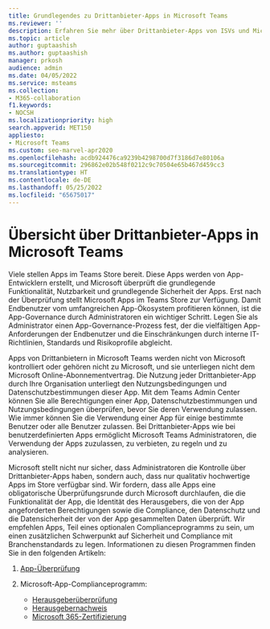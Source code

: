 ```yaml
---
title: Grundlegendes zu Drittanbieter-Apps in Microsoft Teams
ms.reviewer: ''
description: Erfahren Sie mehr über Drittanbieter-Apps von ISVs und Microsoft-Partnern.
ms.topic: article
author: guptaashish
ms.author: guptaashish
manager: prkosh
audience: admin
ms.date: 04/05/2022
ms.service: msteams
ms.collection:
- M365-collaboration
f1.keywords:
- NOCSH
ms.localizationpriority: high
search.appverid: MET150
appliesto:
- Microsoft Teams
ms.custom: seo-marvel-apr2020
ms.openlocfilehash: acdb924476ca9239b4298700d7f3186d7e80106a
ms.sourcegitcommit: 296862e02b548f0212c9c70504e65b467d459cc3
ms.translationtype: HT
ms.contentlocale: de-DE
ms.lasthandoff: 05/25/2022
ms.locfileid: "65675017"
---
```

# <a name="overview-of-third-party-apps-in-microsoft-teams"></a>Übersicht über Drittanbieter-Apps in Microsoft Teams

Viele stellen Apps im Teams Store bereit. Diese Apps werden von App-Entwicklern erstellt, und Microsoft überprüft die grundlegende Funktionalität, Nutzbarkeit und grundlegende Sicherheit der Apps. Erst nach der Überprüfung stellt Microsoft Apps im Teams Store zur Verfügung. Damit Endbenutzer vom umfangreichen App-Ökosystem profitieren können, ist die App-Governance durch Administratoren ein wichtiger Schritt. Legen Sie als Administrator einen App-Governance-Prozess fest, der die vielfältigen App-Anforderungen der Endbenutzer und die Einschränkungen durch interne IT-Richtlinien, Standards und Risikoprofile abgleicht.

Apps von Drittanbietern in Microsoft Teams werden nicht von Microsoft kontrolliert oder gehören nicht zu Microsoft, und sie unterliegen nicht dem Microsoft Online-Abonnementvertrag. Die Nutzung jeder Drittanbieter-App durch Ihre Organisation unterliegt den Nutzungsbedingungen und Datenschutzbestimmungen dieser App. Mit dem Teams Admin Center können Sie alle Berechtigungen einer App, Datenschutzbestimmungen und Nutzungsbedingungen überprüfen, bevor Sie deren Verwendung zulassen. Wie immer können Sie die Verwendung einer App für einige bestimmte Benutzer oder alle Benutzer zulassen. Bei Drittanbieter-Apps wie bei benutzerdefinierten Apps ermöglicht Microsoft Teams Administratoren, die Verwendung der Apps zuzulassen, zu verbieten, zu regeln und zu analysieren.

Microsoft stellt nicht nur sicher, dass Administratoren die Kontrolle über Drittanbieter-Apps haben, sondern auch, dass nur qualitativ hochwertige Apps im Store verfügbar sind. Wir fordern, dass alle Apps eine obligatorische Überprüfungsrunde durch Microsoft durchlaufen, die die Funktionalität der App, die Identität des Herausgebers, die von der App angeforderten Berechtigungen sowie die Compliance, den Datenschutz und die Datensicherheit der von der App gesammelten Daten überprüft. Wir empfehlen Apps, Teil eines optionalen Complianceprogramms zu sein, um einen zusätzlichen Schwerpunkt auf Sicherheit und Compliance mit Branchenstandards zu legen. Informationen zu diesen Programmen finden Sie in den folgenden Artikeln:

1. [App-Überprüfung](overview-of-app-validation.md#app-validation-and-testing)

1. Microsoft-App-Complianceprogramm:

   - [Herausgeberüberprüfung](overview-of-app-certification.md#publisher-verification)
   - [Herausgebernachweis](overview-of-app-certification.md#publisher-attestation)
   - [Microsoft 365-Zertifizierung](overview-of-app-certification.md#microsoft-365-certification)
